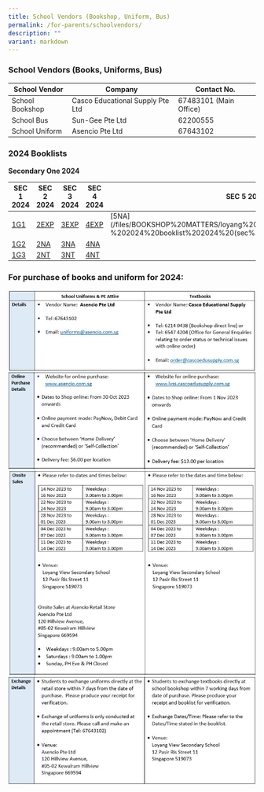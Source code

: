 ```yaml
---
title: School Vendors (Bookshop, Uniform, Bus)
permalink: /for-parents/schoolvendors/
description: ""
variant: markdown
---
```

### School Vendors (Books, Uniforms, Bus)



| **School Vendor** | **Company** | **Contact** **No.** |
| -------- | -------- | -------- |
| School Bookshop    | Casco Educational  Supply Pte Ltd    | 67483101 (Main Office)     |
| School Bus | Sun-Gee Pte Ltd | 62200555 |
|School Uniform| Asencio Pte Ltd| 67643102|

### 2024 Booklists

**Secondary One 2024**

| SEC 1 2024 | SEC 2 2024 | SEC 3 2024 |SEC 4 2024 |SEC 5 2024 |
| -------- | -------- | -------- | -------- | -------- |
| [1G1](/files/BOOKSHOP%20MATTERS/loyang%20view%20sec%20sch%20(lvss)%20-%202024%20booklist%202024%20(sec%201g1).pdf)   | [2EXP](/files/BOOKSHOP%20MATTERS/loyang%20view%20sec%20sch%20(lvss)%20-%202024%20booklist%202024%20(sec%202e).pdf)    |   [3EXP](/files/BOOKSHOP%20MATTERS/loyang%20view%20sec%20sch%20(lvss)%20-%202024%20booklist%202024%20(sec%203e).pdf)     |[4EXP](/files/BOOKSHOP%20MATTERS/loyang%20view%20sec%20sch%20(lvss)%20-%202024%20booklist%202024%20(sec%204e).pdf)      |[5NA](/files/BOOKSHOP%20MATTERS/loyang%20view%20sec%20sch%20(lvss)%20-%202024%20booklist%202024%20(sec%205na.pdf)      |
| [1G2](/files/BOOKSHOP%20MATTERS/loyang%20view%20sec%20sch%20(lvss)%20-%202024%20booklist%202024%20(sec%201g2).pdf)   | [2NA](/files/BOOKSHOP%20MATTERS/loyang%20view%20sec%20sch%20(lvss)%20-%202024%20booklist%202024%20(sec%202na).pdf)    | [3NA](/files/BOOKSHOP%20MATTERS/loyang%20view%20sec%20sch%20(lvss)%20-%202024%20booklist%202024%20(sec%203na).pdf)     |[4NA](/files/BOOKSHOP%20MATTERS/loyang%20view%20sec%20sch%20(lvss)%20-%202024%20booklist%202024%20(sec%204na).pdf)     |   |
| [1G3](/files/BOOKSHOP%20MATTERS/loyang%20view%20sec%20sch%20(lvss)%20-%202024%20booklist%202024%20(sec%201g3)%20.pdf)  | [2NT](/files/BOOKSHOP%20MATTERS/loyang%20view%20sec%20sch%20(lvss)%20-%202024%20booklist%202024%20(sec%202nt).pdf)     | [3NT](/files/BOOKSHOP%20MATTERS/loyang%20view%20sec%20sch%20(lvss)%20-%202024%20booklist%202024%20(sec%203nt).pdf)    |[4NT](/files/BOOKSHOP%20MATTERS/loyang%20view%20sec%20sch%20(lvss)%20-%202024%20booklist%202024%20(sec%204nt).pdf)     |    |

### **For purchase of books and uniform for 2024:**

![](/images/Other%20Matters/bookshop1.JPG)
![](/images/Other%20Matters/bookshop2.JPG)
![](/images/Other%20Matters/bookshop3.JPG)
![](/images/Other%20Matters/bookshop4.JPG)